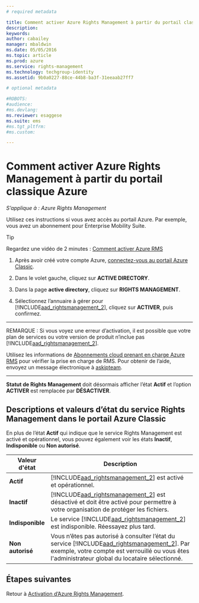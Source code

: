 ```yaml
---
# required metadata

title: Comment activer Azure Rights Management à partir du portail classique Azure | Azure RMS
description:
keywords:
author: cabailey
manager: mbaldwin
ms.date: 05/05/2016
ms.topic: article
ms.prod: azure
ms.service: rights-management
ms.technology: techgroup-identity
ms.assetid: 9b0a0227-88ce-44b8-ba3f-31eeaab27ff7

# optional metadata

#ROBOTS:
#audience:
#ms.devlang:
ms.reviewer: esaggese
ms.suite: ems
#ms.tgt_pltfrm:
#ms.custom:

---
```


# Comment activer Azure Rights Management à partir du portail classique Azure

*S’applique à : Azure Rights Management*


Utilisez ces instructions si vous avez accès au portail Azure. Par exemple, vous avez un abonnement pour Enterprise Mobility Suite.

> [!TIP]
> Regardez une vidéo de 2 minutes : [Comment activer Azure RMS](https://channel9.msdn.com/series/pit-stop-enterprise-mobility-suite/activate-azure-rms)

1.  Après avoir créé votre compte Azure, [connectez-vous au portail Azure Classic](http://go.microsoft.com/fwlink/p/?LinkID=275081).

2.  Dans le volet gauche, cliquez sur **ACTIVE DIRECTORY**.

3.  Dans la page **active directory**, cliquez sur **RIGHTS MANAGEMENT**.

4.  Sélectionnez l’annuaire à gérer pour [!INCLUDE[aad_rightsmanagement_2](../includes/aad_rightsmanagement_2_md.md)], cliquez sur **ACTIVER**, puis confirmez.

---

   REMARQUE : Si vous voyez une erreur d’activation, il est possible que votre plan de services ou votre version de produit n’inclue pas [!INCLUDE[aad_rightsmanagement_2](../includes/aad_rightsmanagement_2_md.md)].

   Utilisez les informations de [Abonnements cloud prenant en charge Azure RMS](../get-started/requirements-subscriptions.md) pour vérifier la prise en charge de RMS. Pour obtenir de l’aide, envoyez un message électronique à [askipteam](mailto:askipteam?subject=I%20cannot%20activate%20RMS).

---


**Statut de Rights Management** doit désormais afficher l’état **Actif** et l’option **ACTIVER** est remplacée par **DÉSACTIVER**.

## Descriptions et valeurs d’état du service Rights Management dans le portail Azure Classic
En plus de l’état **Actif** qui indique que le service Rights Management est activé et opérationnel, vous pouvez également voir les états **Inactif**, **Indisponible** ou **Non autorisé**.

|Valeur d'état|Description|
|----------------|---------------|
|**Actif**|[!INCLUDE[aad_rightsmanagement_2](../includes/aad_rightsmanagement_2_md.md)] est activé et opérationnel.|
|**Inactif**|[!INCLUDE[aad_rightsmanagement_2](../includes/aad_rightsmanagement_2_md.md)] est désactivé et doit être activé pour permettre à votre organisation de protéger les fichiers.|
|**Indisponible**|Le service [!INCLUDE[aad_rightsmanagement_2](../includes/aad_rightsmanagement_2_md.md)] est indisponible. Réessayez plus tard.|
|**Non autorisé**|Vous n’êtes pas autorisé à consulter l’état du service [!INCLUDE[aad_rightsmanagement_2](../includes/aad_rightsmanagement_2_md.md)]. Par exemple, votre compte est verrouillé ou vous êtes l'administrateur global du locataire sélectionné.|

## Étapes suivantes
Retour à [Activation d’Azure Rights Management](activate-service.md).

<!--HONumber=May16_HO1-->


